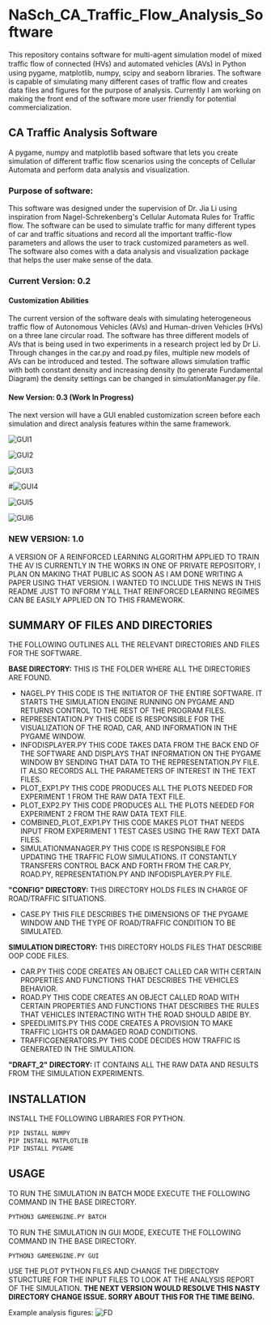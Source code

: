 # NaSch_CA_Traffic_Flow_Analysis_Software

This repository contains software for multi-agent simulation model of mixed traﬃc ﬂow of connected (HVs) and automated vehicles
(AVs) in Python using pygame, matplotlib, numpy, scipy and seaborn libraries. The software is capable of simulating many
different cases of traffic flow and creates data files and figures for the purpose of analysis. Currently I am working on
making the front end of the software more user friendly for potential commercialization.

## CA Traffic Analysis Software

A pygame, numpy and matplotlib based software that lets you create simulation of different traffic flow scenarios using
the concepts of Cellular Automata and perform data analysis and visualization.

### Purpose of software:

This software was designed under the supervision of Dr. Jia Li using inspiration from Nagel-Schrekenberg's Cellular Automata Rules for Traffic flow. The software can be used to simulate traffic for many different types of car and traffic situations and record all the important traffic-flow parameters and allows the user to track customized parameters as well. The software also comes with a data analysis and visualization package that helps the user make sense of the data.

### Current Version: 0.2

#### Customization Abilities

The current version of the software deals with simulating heterogeneous traffic flow of Autonomous Vehicles (AVs) and Human-driven Vehicles (HVs) on a three lane circular road. The software has three different models of AVs that is being used in two experiments in a research project led by Dr Li. Through changes in the car.py and road.py files, multiple new models of AVs can be introduced and tested. The software allows simulation traffic with both constant density and increasing density (to generate Fundamental Diagram) the density settings can be changed in simulationManager.py file. 

#### New Version: 0.3 (Work In Progress)
The next version will have a GUI enabled customization screen before each simulation and direct analysis features within the same framework.

![GUI1](https://github.com/shanto268/comprehensive_simulation_traffic_analysis_software/blob/master/GUI.png)

![GUI2](https://github.com/shanto268/comprehensive_simulation_traffic_analysis_software/blob/master/GUI2.png)

![GUI3](https://github.com/shanto268/comprehensive_simulation_traffic_analysis_software/blob/master/GUI3.png)

#![GUI4](https://github.com/shanto268/comprehensive_simulation_traffic_analysis_software/blob/master/GUI4.png)

![GUI5](https://github.com/shanto268/comprehensive_simulation_traffic_analysis_software/blob/master/GUI4.png)

![GUI6](https://github.com/shanto268/comprehensive_simulation_traffic_analysis_software/blob/master/gui3.png)

### NEW VERSION: 1.0
A VERSION OF A REINFORCED LEARNING ALGORITHM APPLIED TO TRAIN THE AV IS CURRENTLY IN THE WORKS IN ONE OF PRIVATE REPOSITORY, I PLAN ON MAKING THAT PUBLIC AS SOON AS I AM DONE WRITING A PAPER USING THAT VERSION. I WANTED TO INCLUDE THIS NEWS IN THIS README JUST TO INFORM Y'ALL THAT REINFORCED LEARNING REGIMES CAN BE EASILY APPLIED ON TO THIS FRAMEWORK.

## SUMMARY OF FILES AND DIRECTORIES
THE FOLLOWING OUTLINES ALL THE RELEVANT DIRECTORIES AND FILES FOR THE SOFTWARE.

**BASE DIRECTORY:** THIS IS THE FOLDER WHERE ALL THE DIRECTORIES ARE FOUND.
- NAGEL.PY
 THIS CODE IS THE INITIATOR OF THE ENTIRE SOFTWARE. IT STARTS THE SIMULATION ENGINE RUNNING ON PYGAME AND RETURNS CONTROL TO THE REST OF THE PROGRAM FILES.
- REPRESENTATION.PY
THIS CODE IS RESPONSIBLE FOR THE VISUALIZATION OF THE ROAD, CAR, AND INFORMATION IN THE PYGAME WINDOW.
- INFODISPLAYER.PY
THIS CODE TAKES DATA FROM THE BACK END OF THE SOFTWARE AND DISPLAYS THAT INFORMATION ON THE PYGAME WINDOW BY SENDING THAT DATA TO THE REPRESENTATION.PY FILE. IT ALSO RECORDS ALL THE PARAMETERS OF INTEREST IN THE TEXT FILES.
- PLOT_EXP1.PY
THIS CODE PRODUCES ALL THE PLOTS NEEDED FOR EXPERIMENT 1 FROM THE RAW DATA TEXT FILE.
- PLOT_EXP2.PY
THIS CODE PRODUCES ALL THE PLOTS NEEDED FOR EXPERIMENT 2 FROM THE RAW DATA TEXT FILE.
- COMBINED_PLOT_EXP1.PY
THIS CODE MAKES PLOT THAT NEEDS INPUT FROM EXPERIMENT 1 TEST CASES USING THE RAW TEXT DATA FILES.
- SIMULATIONMANAGER.PY
THIS CODE IS RESPONSIBLE FOR UPDATING THE TRAFFIC FLOW SIMULATIONS. IT CONSTANTLY TRANSFERS CONTROL BACK AND FORTH FROM THE CAR.PY, ROAD.PY, REPRESENTATION.PY AND INFODISPLAYER.PY FILE.

**"CONFIG" DIRECTORY:** THIS DIRECTORY HOLDS FILES IN CHARGE OF ROAD/TRAFFIC SITUATIONS.
- CASE.PY
THIS FILE DESCRIBES THE DIMENSIONS OF THE PYGAME WINDOW AND THE TYPE OF ROAD/TRAFFIC CONDITION TO BE SIMULATED.

**SIMULATION DIRECTORY:** THIS DIRECTORY HOLDS FILES THAT DESCRIBE OOP CODE FILES.
- CAR.PY
THIS CODE CREATES AN OBJECT CALLED CAR WITH CERTAIN PROPERTIES AND FUNCTIONS THAT DESCRIBES THE VEHICLES BEHAVIOR.
- ROAD.PY
THIS CODE CREATES AN OBJECT CALLED ROAD WITH CERTAIN PROPERTIES AND FUNCTIONS THAT DESCRIBES THE RULES THAT VEHICLES INTERACTING WITH THE ROAD SHOULD ABIDE BY.
- SPEEDLIMITS.PY
THIS CODE CREATES A PROVISION TO MAKE TRAFFIC LIGHTS OR DAMAGED ROAD CONDITIONS.
- TRAFFICGENERATORS.PY
THIS CODE DECIDES HOW TRAFFIC IS GENERATED IN THE SIMULATION.

**"DRAFT_2" DIRECTORY:** IT CONTAINS ALL THE RAW DATA AND RESULTS FROM THE SIMULATION EXPERIMENTS.

## INSTALLATION
INSTALL THE FOLLOWING LIBRARIES FOR PYTHON.
```BASH
PIP INSTALL NUMPY
PIP INSTALL MATPLOTLIB 
PIP INSTALL PYGAME
```

## USAGE

TO RUN THE SIMULATION IN BATCH MODE EXECUTE THE FOLLOWING COMMAND IN THE BASE DIRECTORY.
```PYTHON
PYTHON3 GAMEENGINE.PY BATCH
```

TO RUN THE SIMULATION IN GUI MODE, EXECUTE THE FOLLOWING COMMAND IN THE BASE DIRECTORY.
```PYTHON
PYTHON3 GAMEENGINE.PY GUI
```

USE THE PLOT PYTHON FILES AND CHANGE THE DIRECTORY STURCTURE FOR THE INPUT FILES TO LOOK AT THE ANALYSIS REPORT OF THE SIMULATION.
**THE NEXT VERSION WOULD RESOLVE THIS NASTY DIRECTORY CHANGE ISSUE. SORRY ABOUT THIS FOR THE TIME BEING.** 

Example analysis figures:
![FD](https://github.com/shanto268/comprehensive_simulation_traffic_analysis_software/blob/master/flux_analysis.png)


